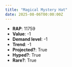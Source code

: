 ```yaml
---
title: "Magical Mystery Hat"
date: 2025-08-06T00:00:00Z
---
```

- **RAP**: 11759
- **Value**: -1
- **Demand level**: -1
- **Trend**: -1
- **Projected?**: True
- **Hyped?**: True
- **Rare?**: True
